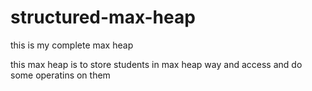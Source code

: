 # structured-max-heap
this is my complete max heap 

this max heap is to store students in max heap way and access and do some operatins on them 

